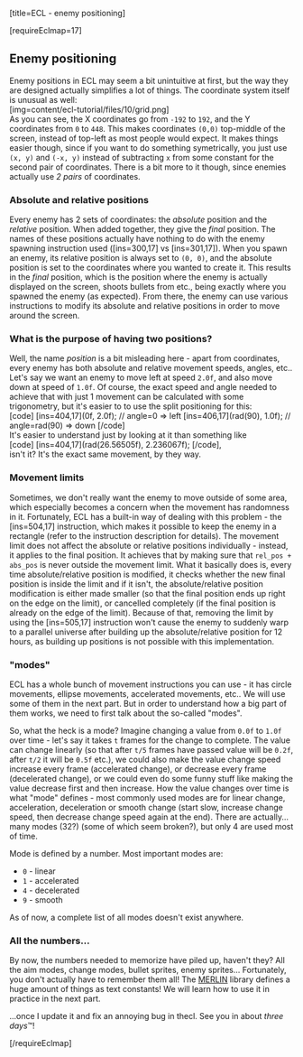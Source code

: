 [title=ECL - enemy positioning]

[requireEclmap=17]

## Enemy positioning
Enemy positions in ECL may seem a bit unintuitive at first, but the way they are designed actually simplifies a lot of things. The coordinate system itself is unusual as well:  
[img=content/ecl-tutorial/files/10/grid.png]  
As you can see, the X coordinates go from `-192` to `192`, and the Y coordinates from `0` to `448`. This makes coordinates `(0,0)` top-middle of the screen, instead of top-left as most people would expect. It makes things easier though, since if you want to do something symetrically, you just use `(x, y)` and `(-x, y)` instead of subtracting `x` from some constant for the second pair of coordinates. There is a bit more to it though, since enemies actually use *2 pairs* of coordinates.

### Absolute and relative positions
Every enemy has 2 sets of coordinates: the *absolute* position and the *relative* position. When added together, they give the *final* position. The names of these positions actually have nothing to do with the enemy spawning instruction used ([ins=300,17] vs [ins=301,17]). When you spawn an enemy, its relative position is always set to `(0, 0)`, and the absolute position is set to the coordinates where you wanted to create it. This results in the *final* position, which is the position where the enemy is actually displayed on the screen, shoots bullets from etc., being exactly where you spawned the enemy (as expected). From there, the enemy can use various instructions to modify its absolute and relative positions in order to move around the screen.  

### What is the purpose of having two positions?
Well, the name *position* is a bit misleading here - apart from coordinates, every enemy has both absolute and relative movement speeds, angles, etc.. Let's say we want an enemy to move left at speed `2.0f`, and also move down at speed of `1.0f`. Of course, the exact speed and angle needed to achieve that with just 1 movement can be calculated with some trigonometry, but it's easier to to use the split positioning for this:  
[code] [ins=404,17](0f, 2.0f); // angle=0 => left
 [ins=406,17](rad(90), 1.0f); // angle=rad(90) => down [/code]  
It's easier to understand just by looking at it than something like  
[code] [ins=404,17](rad(26.56505f), 2.236067f); [/code],  
isn't it? It's the exact same movement, by they way.

### Movement limits
Sometimes, we don't really want the enemy to move outside of some area, which especially becomes a concern when the movement has randomness in it. Fortunately, ECL has a built-in way of dealing with this problem - the [ins=504,17] instruction, which makes it possible to keep the enemy in a rectangle (refer to the instruction description for details). The movement limit does not affect the absolute or relative positions individually - instead, it applies to the final position. It achieves that by making sure that `rel_pos + abs_pos` is never outside the movement limit. What it basically does is, every time absolute/relative position is modified, it checks whether the new final position is inside the limit and if it isn't, the absolute/relative position modification is either made smaller (so that the final position ends up right on the edge on the limit), or cancelled completely (if the final position is already on the edge of the limit). Because of that, removing the limit by using the [ins=505,17] instruction won't cause the enemy to suddenly warp to a parallel universe after building up the absolute/relative position for 12 hours, as building up positions is not possible with this implementation.
  
### "modes"
ECL has a whole bunch of movement instructions you can use - it has circle movements, ellipse movements, accelerated movements, etc.. We will use some of them in the next part. But in order to understand how a big part of them works, we need to first talk about the so-called "modes".  
  
So, what the heck is a mode? Imagine changing a value from `0.0f` to `1.0f` over time - let's say it takes `t` frames for the change to complete. The value can change linearly (so that after `t/5` frames have passed value will be `0.2f`, after `t/2` it will be `0.5f` etc.), we could also make the value change speed increase every frame (accelerated change), or decrease every frame (decelerated change), or we could even do some funny stuff like making the value decrease first and then increase. How the value changes over time is what "mode" defines - most commonly used modes are for linear change, acceleration, deceleration or smooth change (start slow, increase change speed, then decrease change speed again at the end). There are actually... many modes (32?) (some of which seem broken?), but only 4 are used most of time.  
  
Mode is defined by a number. Most important modes are:
- `0` - linear
- `1` - accelerated
- `4` - decelerated
- `9` - smooth

As of now, a complete list of all modes doesn't exist anywhere.  
  
### All the numbers...
By now, the numbers needed to memorize have piled up, haven't they? All the aim modes, change modes, bullet sprites, enemy sprites... Fortunately, you don't actually have to remember them all! The [MERLIN](https://github.com/Priw8/merlin/) library defines a huge amount of things as text constants! We will learn how to use it in practice in the next part.  
  
...once I update it and fix an annoying bug in thecl. See you in about *three days*™!

[/requireEclmap]